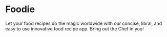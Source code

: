 # Foodie
Let your food recipes do the magic worldwide with our concise, libral, and easy to use innovative food recipe app.
Bring out the Chef in you!
